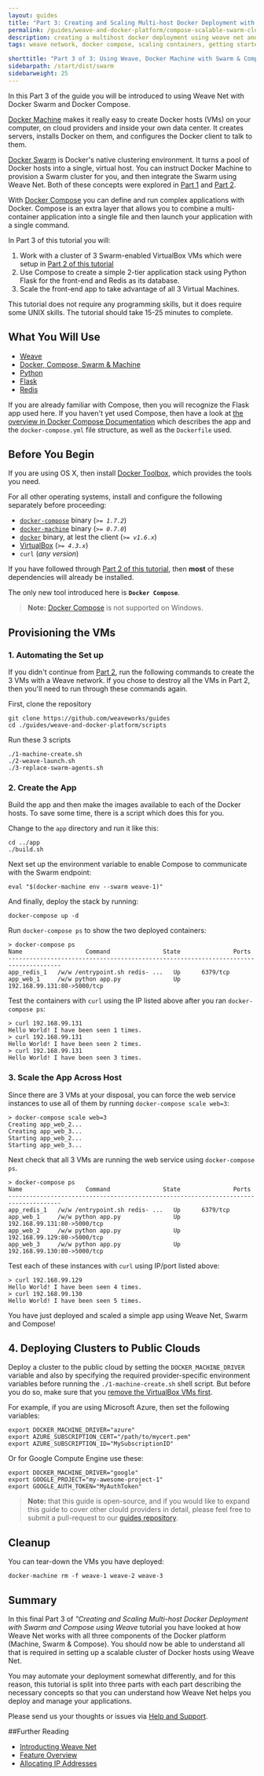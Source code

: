 ```yaml
---
layout: guides
title: "Part 3: Creating and Scaling Multi-host Docker Deployment with Swarm and Compose using Weave"
permalink: /guides/weave-and-docker-platform/compose-scalable-swarm-cluster-with-weave.html
description: creating a multihost docker deployment using weave net and weave run with docker compose and docker swarms
tags: weave network, docker compose, scaling containers, getting started

shorttitle: "Part 3 of 3: Using Weave, Docker Machine with Swarm & Compose"
sidebarpath: /start/dist/swarm
sidebarweight: 25
---
```


In this Part 3 of the guide you will be introduced to using Weave Net with Docker Swarm and Docker Compose. 

[Docker Machine](https://docs.docker.com/machine/) makes it really easy to create Docker hosts (VMs) on your computer, on cloud providers and inside your own data center. It creates servers, installs Docker on them, and configures the Docker client to talk to them.

[Docker Swarm](http://docs.docker.com/swarm/) is Docker's native clustering environment. It turns a pool of Docker hosts into a single, virtual host. You can instruct Docker Machine to provision a Swarm cluster for you, and then integrate the Swarm using Weave Net. Both of these concepts were explored in [Part 1][ch1] and [Part 2][ch2].

With [Docker Compose](https://docs.docker.com/compose/) you can define and run complex applications with Docker.
Compose is an extra layer that allows you to combine a multi-container application into a single file and then launch your application with a single command.

In Part 3 of this tutorial you will: 

  1. Work with a cluster of 3 Swarm-enabled VirtualBox VMs which were setup in [Part 2 of this tutorial][ch2]
  2. Use Compose to create a simple 2-tier application stack using Python Flask for the front-end and Redis as its
database. 
  3. Scale the front-end app to take advantage of all 3 Virtual Machines.
  
This tutorial does not require any programming skills, but it does require some UNIX skills.
The tutorial should take 15-25 minutes to complete.

## What You Will Use

  - [Weave](http://weave.works)
  - [Docker, Compose, Swarm & Machine](http://docker.com)
  - [Python](https://www.python.org/)
  - [Flask](http://flask.pocoo.org/)
  - [Redis](http://redis.io/)

If you are already familiar with Compose, then you will recognize the Flask app used here. If you haven't yet used Compose, then have a look at [the overview in Docker Compose Documentation](https://docs.docker.com/compose/#overview) which describes the app and the `docker-compose.yml` file structure, as well as the `Dockerfile` used.

## Before You Begin

If you are using OS X, then install [Docker Toolbox](https://www.docker.com/toolbox), which provides the tools you need.

For all other operating systems, install and configure the following separately before proceeding:

  - [`docker-compose`](http://docs.docker.com/compose/install/) binary (_`>= 1.7.2`_)
  - [`docker-machine`](http://docs.docker.com/machine/#installation) binary (_`>= 0.7.0`_)
  - [`docker`](https://docs.docker.com/installation/#installation) binary, at lest the client (_`>= v1.6.x`_)
  - [VirtualBox](https://www.virtualbox.org/wiki/Downloads) (_`>= 4.3.x`_)
  - `curl` (_any version_)

If you have followed through [Part 2 of this tutorial][ch2], then **most** of these dependencies will already be installed.

The only new tool introduced here is **`Docker Compose`**.

>**Note:** [Docker Compose](http://docs.docker.com/machine/#installation) is not supported on Windows.


## Provisioning the VMs

### 1. Automating the Set up

If you didn't continue from [Part 2][ch2], run the following commands to create the 3 VMs with a Weave network. If you chose to destroy all the VMs in Part 2, then you'll need to run through these commands again.

First, clone the repository

    git clone https://github.com/weaveworks/guides
    cd ./guides/weave-and-docker-platform/scripts

Run these 3 scripts

    ./1-machine-create.sh
    ./2-weave-launch.sh
    ./3-replace-swarm-agents.sh

### 2. Create the App

Build the app and then make the images available to each of the Docker hosts.  To save some time, there is a script which does this for you. 

Change to the `app` directory and run it like this:

    cd ../app
    ./build.sh

Next set up the environment variable to enable Compose to communicate with the Swarm endpoint:

    eval "$(docker-machine env --swarm weave-1)"

And finally, deploy the stack by running:

    docker-compose up -d

Run `docker-compose ps` to show the two deployed containers:

    > docker-compose ps
    Name                  Command               State               Ports
    -------------------------------------------------------------------------------------
    app_redis_1   /w/w /entrypoint.sh redis- ...   Up      6379/tcp
    app_web_1     /w/w python app.py               Up      192.168.99.131:80->5000/tcp

Test the containers with `curl` using the IP listed above after you ran `docker-compose ps`:

    > curl 192.168.99.131
    Hello World! I have been seen 1 times.
    > curl 192.168.99.131
    Hello World! I have been seen 2 times.
    > curl 192.168.99.131
    Hello World! I have been seen 3 times.

### 3. Scale the App Across Host

Since there are 3 VMs at your disposal, you can force the web service instances to use all of them by running  `docker-compose scale web=3`:

    > docker-compose scale web=3
    Creating app_web_2...
    Creating app_web_3...
    Starting app_web_2...
    Starting app_web_3...

Next check that all 3 VMs are running the web service using `docker-compose ps`.

    > docker-compose ps
    Name                  Command               State               Ports
    -------------------------------------------------------------------------------------
    app_redis_1   /w/w /entrypoint.sh redis- ...   Up      6379/tcp
    app_web_1     /w/w python app.py               Up      192.168.99.131:80->5000/tcp
    app_web_2     /w/w python app.py               Up      192.168.99.129:80->5000/tcp
    app_web_3     /w/w python app.py               Up      192.168.99.130:80->5000/tcp


Test each of these instances with `curl` using IP/port listed above:

    > curl 192.168.99.129
    Hello World! I have been seen 4 times.
    > curl 192.168.99.130
    Hello World! I have been seen 5 times.

You have just deployed and scaled a simple app using Weave Net, Swarm and Compose!

## 4. Deploying Clusters to Public Clouds

Deploy a cluster to the public cloud by setting the
`DOCKER_MACHINE_DRIVER` variable and also by specifying the required provider-specific environment variables before running the `./1-machine-create.sh` shell script.  But before you do so, make sure that you [remove the VirtualBox VMs first](#cleanup).

For example, if you are using Microsoft Azure, then set the following variables:

    export DOCKER_MACHINE_DRIVER="azure"
    export AZURE_SUBSCRIPTION_CERT="/path/to/mycert.pem"
    export AZURE_SUBSCRIPTION_ID="MySubscriptionID"

Or for Google Compute Engine use these:

    export DOCKER_MACHINE_DRIVER="google"
    export GOOGLE_PROJECT="my-awesome-project-1"
    export GOOGLE_AUTH_TOKEN="MyAuthToken"


>**Note:** that this guide is open-source, and if you would
like to expand this guide to cover other clould providers in detail, please feel free to submit a pull-request to our [guides
repository](https://github.com/weaveworks/guides).

## Cleanup

You can tear-down the VMs you have deployed:

    docker-machine rm -f weave-1 weave-2 weave-3

## Summary

In this final Part 3 of _"Creating and Scaling Multi-host Docker Deployment with Swarm and Compose using Weave_ tutorial you have looked
at how Weave Net works with all three components of the Docker platform (Machine, Swarm & Compose). You should now be able to understand all that is required in setting up a scalable cluster of Docker hosts using Weave Net. 

You may automate your deployment somewhat differently, and for this reason, this tutorial is split into three parts with each part describing the necessary concepts so that you can understand how Weave Net helps you deploy and manage your applications. 

Please send us your thoughts or issues via [Help and Support](https://www.weave.works/help/).

##Further Reading

  *  [Introducting Weave Net](/docs/net/latest/introducing-weave/)
  *  [Feature Overview](docs/net/latest/features/)
  *  [Allocating IP Addresses ](/docs/net/latest/ipam/)


[ch1]: /part-1-launching-weave-net-with-docker-machine/
[ch2]: /part-2-using-weave-with-docker-machine-and-swarm/
[ch3]: /part-3-creating-and-scaling-multi-host-docker-deployment-with-swarm-and-compose-using-weave/
